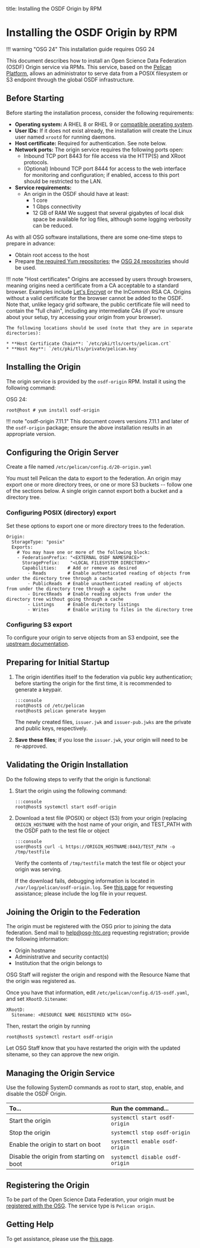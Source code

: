 title: Installing the OSDF Origin by RPM

Installing the OSDF Origin by RPM
=================================

!!! warning "OSG 24"
    This installation guide requires OSG 24

This document describes how to install an Open Science Data Federation (OSDF) Origin service via RPMs.
This service, based on the [Pelican Platform](https://docs.pelicanplatform.org/federating-your-data), allows an
administrator to serve data from a POSIX filesystem or S3 endpoint through the global OSDF infrastructure.


Before Starting
---------------

Before starting the installation process, consider the following requirements:

* __Operating system:__ A RHEL 8 or RHEL 9 or [compatible operating system](../../release/supported_platforms.md).
* __User IDs:__ If it does not exist already, the installation will create the Linux user named `xrootd` for running daemons.
* __Host certificate:__ Required for authentication.  See note below.
* __Network ports:__ The origin service requires the following ports open:
  * Inbound TCP port 8443 for file access via the HTTP(S) and XRoot protocols.
  * (Optional) Inbound TCP port 8444 for access to the web interface for monitoring and configuration;
    if enabled, access to this port should be restricted to the LAN.
* __Service requirements:__
    * An origin in the OSDF should have at least:
        * 1 core
        * 1 Gbps connectivity
        * 12 GB of RAM
  We suggest that several gigabytes of local disk space be available for log files,
  although some logging verbosity can be reduced.

As with all OSG software installations, there are some one-time steps to prepare in advance:

* Obtain root access to the host
* Prepare [the required Yum repositories](../../common/yum.md);
  the [OSG 24 repositories](../../common/yum.md#install-the-osg-repositories) should be used.

!!! note "Host certificates"
    Origins are accessed by users through browsers, meaning origins need a certificate from a CA acceptable to a standard browser.
    Examples include [Let's Encrypt](../../security/host-certs/lets-encrypt.md) or the InCommon RSA CA.
    Origins without a valid certificate for the browser cannot be added to the OSDF.
    Note that, unlike legacy grid software, the public certificate file will need to contain the "full chain", including any
    intermediate CAs (if you're unsure about your setup, try accessing your origin from your browser).
    
    The following locations should be used (note that they are in separate directories):
    
    * **Host Certificate Chain**: `/etc/pki/tls/certs/pelican.crt`
    * **Host Key**: `/etc/pki/tls/private/pelican.key`



Installing the Origin
---------------------

The origin service is provided by the `osdf-origin` RPM.
Install it using the following command:


OSG 24:
```console
root@host # yum install osdf-origin
```


!!! note "osdf-origin 7.11.1"
    This document covers versions 7.11.1 and later of the `osdf-origin` package; ensure the above installation
    results in an appropriate version.

Configuring the Origin Server
-----------------------------

Create a file named `/etc/pelican/config.d/20-origin.yaml`

You must tell Pelican the data to export to the federation.
An origin may export one or more directory trees, or one or more S3 buckets -- follow one of the sections below.
A single origin cannot export both a bucket and a directory tree.



### Configuring POSIX (directory) export

Set these options to export one or more directory trees to the federation.

```
Origin:
  StorageType: "posix"
  Exports:
    # You may have one or more of the following block:
    - FederationPrefix: "<EXTERNAL OSDF NAMESPACE>"
      StoragePrefix:    "<LOCAL FILESYSTEM DIRECTORY>"
      Capabilities:    # Add or remove as desired
        - Reads        # Enable authenticated reading of objects from under the directory tree through a cache
        - PublicReads  # Enable unauthenticated reading of objects from under the directory tree through a cache
        - DirectReads  # Enable reading objects from under the directory tree without going through a cache
        - Listings     # Enable directory listings
        - Writes       # Enable writing to files in the directory tree
```

### Configuring S3 export

To configure your origin to serve objects from an S3 endpoint, see the
[upstream documentation](https://docs.pelicanplatform.org/federating-your-data/s3-backend).


Preparing for Initial Startup
-----------------------------

1.  The origin identifies itself to the federation via public key authentication;
before starting the origin for the first time, it is recommended to generate a keypair.

        :::console
        root@host$ cd /etc/pelican
        root@host$ pelican generate keygen


    The newly created files, `issuer.jwk` and `issuer-pub.jwks` are the private and public keys, respectively.

1.  **Save these files**; if you lose the `issuer.jwk`, your origin will need to be re-approved.


Validating the Origin Installation
----------------------------------

Do the following steps to verify that the origin is functional:

1.  Start the origin using the following command:

        :::console
        root@host$ systemctl start osdf-origin

1.  Download a test file (POSIX) or object (S3) from your origin (replacing `ORIGIN_HOSTNAME` with the host name of your origin,
    and TEST_PATH with the OSDF path to the test file or object

        :::console
        user@host$ curl -L https://ORIGIN_HOSTNAME:8443/TEST_PATH -o /tmp/testfile

    Verify the contents of `/tmp/testfile` match the test file or object your origin was serving.

    If the download fails, debugging information is located in `/var/log/pelican/osdf-origin.log`.
    See [this page](../../common/help.md) for requesting assistance; please include the log file
    in your request.


Joining the Origin to the Federation
------------------------------------

The origin must be registered with the OSG prior to joining the data federation.
Send mail to <help@osg-htc.org> requesting registration; provide the following information:

*   Origin hostname
*   Administrative and security contact(s)
*   Institution that the origin belongs to

OSG Staff will register the origin and respond with the Resource Name that the origin was registered as.

Once you have that information, edit `/etc/pelican/config.d/15-osdf.yaml`, and set `XRootD.Sitename`:
```
XRootD:
  Sitename: <RESOURCE NAME REGISTERED WITH OSG>
```

Then, restart the origin by running

```console
root@host$ systemctl restart osdf-origin
```

Let OSG Staff know that you have restarted the origin with the updated sitename,
so they can approve the new origin.



<!--

Upgrading a Non-Pelican Origin
------------------------------

If you are running a non-Pelican origin, e.g. one that was installed before OSG 24, there are special consideratiosn for
the upgrade to ensure minimal downtime for your users.

1.  Verify that you are not already running a Pelican-based origin, run the following on your origin host:

        :::console
        root@host # systemctl status osdf-origin
        Unit osdf-origin.service could not be found.

    If you see the following, then you are not running a Pelican-based origin and should proceed with the rest of the
    instructions in this section

1.  Install the origin

1.  Configure the origin

1.  Directly verify the origin

1.  Register the origin in the Director and Topology

    !!! danger ""

1.  Verify the origin through the OSDF director

1.  Uninstall the old service:

        :::console
        root@host # yum remove stash-origin

-->

Managing the Origin Service
---------------------------
Use the following SystemD commands as root to start, stop, enable, and disable the OSDF Origin.

| To...                                    | Run the command...                 |
| :--------------------------------------- | :--------------------------------- |
| Start the origin                         | `systemctl start osdf-origin`      |
| Stop the origin                          | `systemctl stop osdf-origin`       |
| Enable the origin to start on boot       | `systemctl enable osdf-origin`     |
| Disable the origin from starting on boot | `systemctl disable osdf-origin`    |


Registering the Origin
----------------------
To be part of the Open Science Data Federation, your origin must be
[registered with the OSG](../../common/registration.md).  The service type is `Pelican origin`.


Getting Help
------------
To get assistance, please use the [this page](../../common/help.md).
